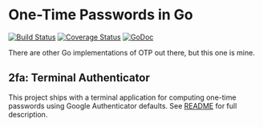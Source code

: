 # One-Time Passwords in Go

[![Build Status](https://travis-ci.org/GolangDorks/otp.svg)](https://travis-ci.org/GolangDorks/otp) [![Coverage Status](https://img.shields.io/coveralls/GolangDorks/otp.svg)](https://coveralls.io/r/GolangDorks/otp?branch=master) [![GoDoc](https://godoc.org/github.com/GolangDorks/otp?status.svg)](https://godoc.org/github.com/GolangDorks/otp)

There are other Go implementations of OTP out there, but this one is mine.

## 2fa: Terminal Authenticator

This project ships with a terminal application for computing one-time passwords using Google Authenticator defaults. See [README](https://github.com/GolangDorks/otp/blob/master/2fa/README.md) for full description.
